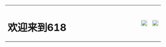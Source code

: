 <table border="0">
  <tr>
    <td width="100%">
      <h1>欢迎来到618</h1>
    </td>
    <td width="50%">
      <img src="/6181.jpg" width="100%">
    </td>
     <td width="100%">
      <img src="/6182.jpg" width="100%">
    </td>
  </tr>
</table>
